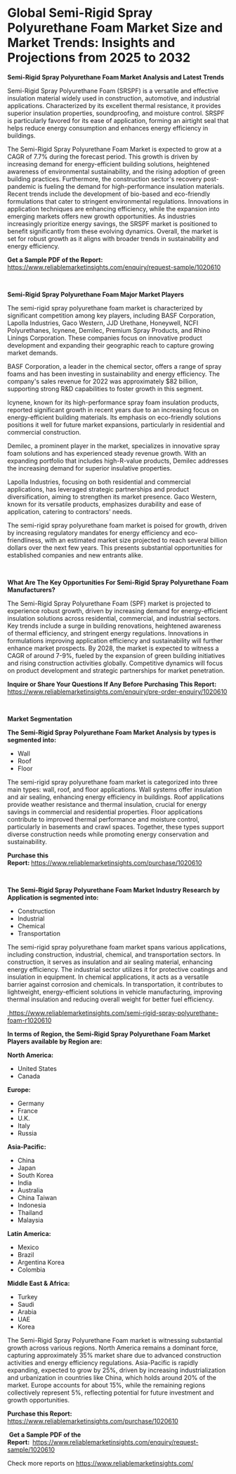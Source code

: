 <p><h1>Global Semi-Rigid Spray Polyurethane Foam Market Size and Market Trends: Insights and Projections from 2025 to 2032</h1></p><p><strong>Semi-Rigid Spray Polyurethane Foam Market Analysis and Latest Trends</strong></p>
<p><p>Semi-Rigid Spray Polyurethane Foam (SRSPF) is a versatile and effective insulation material widely used in construction, automotive, and industrial applications. Characterized by its excellent thermal resistance, it provides superior insulation properties, soundproofing, and moisture control. SRSPF is particularly favored for its ease of application, forming an airtight seal that helps reduce energy consumption and enhances energy efficiency in buildings.</p><p>The Semi-Rigid Spray Polyurethane Foam Market is expected to grow at a CAGR of 7.7% during the forecast period. This growth is driven by increasing demand for energy-efficient building solutions, heightened awareness of environmental sustainability, and the rising adoption of green building practices. Furthermore, the construction sector's recovery post-pandemic is fueling the demand for high-performance insulation materials. Recent trends include the development of bio-based and eco-friendly formulations that cater to stringent environmental regulations. Innovations in application techniques are enhancing efficiency, while the expansion into emerging markets offers new growth opportunities. As industries increasingly prioritize energy savings, the SRSPF market is positioned to benefit significantly from these evolving dynamics. Overall, the market is set for robust growth as it aligns with broader trends in sustainability and energy efficiency.</p></p>
<p><strong>Get a Sample PDF of the Report:&nbsp;</strong> <a href="https://www.reliablemarketinsights.com/enquiry/request-sample/1020610?utm_campaign=3011&utm_medium=2&utm_source=Github&utm_content=ia&utm_term=21032025&utm_id=semi-rigid-spray-polyurethane-foam">https://www.reliablemarketinsights.com/enquiry/request-sample/1020610</a></p>
<p>&nbsp;</p>
<p><strong>Semi-Rigid Spray Polyurethane Foam Major Market Players</strong></p>
<p><p>The semi-rigid spray polyurethane foam market is characterized by significant competition among key players, including BASF Corporation, Lapolla Industries, Gaco Western, JJD Urethane, Honeywell, NCFI Polyurethanes, Icynene, Demilec, Premium Spray Products, and Rhino Linings Corporation. These companies focus on innovative product development and expanding their geographic reach to capture growing market demands.</p><p>BASF Corporation, a leader in the chemical sector, offers a range of spray foams and has been investing in sustainability and energy efficiency. The company's sales revenue for 2022 was approximately $82 billion, supporting strong R&D capabilities to foster growth in this segment.</p><p>Icynene, known for its high-performance spray foam insulation products, reported significant growth in recent years due to an increasing focus on energy-efficient building materials. Its emphasis on eco-friendly solutions positions it well for future market expansions, particularly in residential and commercial construction.</p><p>Demilec, a prominent player in the market, specializes in innovative spray foam solutions and has experienced steady revenue growth. With an expanding portfolio that includes high-R-value products, Demilec addresses the increasing demand for superior insulative properties.</p><p>Lapolla Industries, focusing on both residential and commercial applications, has leveraged strategic partnerships and product diversification, aiming to strengthen its market presence. Gaco Western, known for its versatile products, emphasizes durability and ease of application, catering to contractors' needs.</p><p>The semi-rigid spray polyurethane foam market is poised for growth, driven by increasing regulatory mandates for energy efficiency and eco-friendliness, with an estimated market size projected to reach several billion dollars over the next few years. This presents substantial opportunities for established companies and new entrants alike.</p></p>
<p>&nbsp;</p>
<p><strong>What Are The Key Opportunities For Semi-Rigid Spray Polyurethane Foam Manufacturers?</strong></p>
<p><p>The Semi-Rigid Spray Polyurethane Foam (SPF) market is projected to experience robust growth, driven by increasing demand for energy-efficient insulation solutions across residential, commercial, and industrial sectors. Key trends include a surge in building renovations, heightened awareness of thermal efficiency, and stringent energy regulations. Innovations in formulations improving application efficiency and sustainability will further enhance market prospects. By 2028, the market is expected to witness a CAGR of around 7-9%, fueled by the expansion of green building initiatives and rising construction activities globally. Competitive dynamics will focus on product development and strategic partnerships for market penetration.</p></p>
<p><strong>Inquire or Share Your Questions If Any Before Purchasing This Report:</strong> <a href="https://www.reliablemarketinsights.com/enquiry/pre-order-enquiry/1020610?utm_campaign=3011&utm_medium=2&utm_source=Github&utm_content=ia&utm_term=21032025&utm_id=semi-rigid-spray-polyurethane-foam">https://www.reliablemarketinsights.com/enquiry/pre-order-enquiry/1020610</a></p>
<p>&nbsp;</p>
<p><strong>Market Segmentation</strong></p>
<p><strong>The Semi-Rigid Spray Polyurethane Foam Market Analysis by types is segmented into:</strong></p>
<p><ul><li>Wall</li><li>Roof</li><li>Floor</li></ul></p>
<p><p>The semi-rigid spray polyurethane foam market is categorized into three main types: wall, roof, and floor applications. Wall systems offer insulation and air sealing, enhancing energy efficiency in buildings. Roof applications provide weather resistance and thermal insulation, crucial for energy savings in commercial and residential properties. Floor applications contribute to improved thermal performance and moisture control, particularly in basements and crawl spaces. Together, these types support diverse construction needs while promoting energy conservation and sustainability.</p></p>
<p><strong>Purchase this Report:&nbsp;</strong><a href="https://www.reliablemarketinsights.com/purchase/1020610?utm_campaign=3011&utm_medium=2&utm_source=Github&utm_content=ia&utm_term=21032025&utm_id=semi-rigid-spray-polyurethane-foam">https://www.reliablemarketinsights.com/purchase/1020610</a></p>
<p>&nbsp;</p>
<p><strong>The Semi-Rigid Spray Polyurethane Foam Market Industry Research by Application is segmented into:</strong></p>
<p><ul><li>Construction</li><li>Industrial</li><li>Chemical</li><li>Transportation</li></ul></p>
<p><p>The semi-rigid spray polyurethane foam market spans various applications, including construction, industrial, chemical, and transportation sectors. In construction, it serves as insulation and air sealing material, enhancing energy efficiency. The industrial sector utilizes it for protective coatings and insulation in equipment. In chemical applications, it acts as a versatile barrier against corrosion and chemicals. In transportation, it contributes to lightweight, energy-efficient solutions in vehicle manufacturing, improving thermal insulation and reducing overall weight for better fuel efficiency.</p></p>
<p><a href="https://www.reliablemarketinsights.com/semi-rigid-spray-polyurethane-foam-r1020610?utm_campaign=3011&utm_medium=2&utm_source=Github&utm_content=ia&utm_term=21032025&utm_id=semi-rigid-spray-polyurethane-foam">&nbsp;https://www.reliablemarketinsights.com/semi-rigid-spray-polyurethane-foam-r1020610</a></p>
<p><strong>In terms of Region, the Semi-Rigid Spray Polyurethane Foam Market Players available by Region are:</strong></p>
<p>
    <p> <strong> North America: </strong>
        <ul>
            <li>United States</li>
            <li>Canada</li>
        </ul>
        </p> 
    <p> <strong> Europe: </strong>
        <ul>
            <li>Germany</li>
            <li>France</li>
            <li>U.K.</li>
            <li>Italy</li>
            <li>Russia</li>
        </ul>
        </p> 
    <p> <strong> Asia-Pacific: </strong>
        <ul>
            <li>China</li>
            <li>Japan</li>
            <li>South Korea</li>
            <li>India</li>
            <li>Australia</li>
            <li>China Taiwan</li>
            <li>Indonesia</li>
            <li>Thailand</li>
            <li>Malaysia</li>
        </ul>
        </p> 
    <p> <strong> Latin America: </strong>
        <ul>
            <li>Mexico</li>
            <li>Brazil</li>
            <li>Argentina Korea</li>
            <li>Colombia</li>
        </ul>
        </p> 
    <p> <strong> Middle East & Africa: </strong>
        <ul>
            <li>Turkey</li>
            <li>Saudi</li>
            <li>Arabia</li>
            <li>UAE</li>
            <li>Korea</li>
        </ul>
    </p>
    </p>
<p><p>The Semi-Rigid Spray Polyurethane Foam market is witnessing substantial growth across various regions. North America remains a dominant force, capturing approximately 35% market share due to advanced construction activities and energy efficiency regulations. Asia-Pacific is rapidly expanding, expected to grow by 25%, driven by increasing industrialization and urbanization in countries like China, which holds around 20% of the market. Europe accounts for about 15%, while the remaining regions collectively represent 5%, reflecting potential for future investment and growth opportunities.</p></p>
<p><strong>Purchase this Report: </strong><a href="https://www.reliablemarketinsights.com/purchase/1020610?utm_campaign=3011&utm_medium=2&utm_source=Github&utm_content=ia&utm_term=21032025&utm_id=semi-rigid-spray-polyurethane-foam">https://www.reliablemarketinsights.com/purchase/1020610</a></p>
<p>&nbsp;<strong>Get a Sample PDF of the Report:&nbsp;&nbsp;</strong><a href="https://www.reliablemarketinsights.com/enquiry/request-sample/1020610?utm_campaign=3011&utm_medium=2&utm_source=Github&utm_content=ia&utm_term=21032025&utm_id=semi-rigid-spray-polyurethane-foam">https://www.reliablemarketinsights.com/enquiry/request-sample/1020610</a></p>
<p><strong></strong></p>
<p>Check more reports on <a href="https://www.reliablemarketinsights.com/?utm_campaign=3011&utm_medium=2&utm_source=Github&utm_content=ia&utm_term=21032025&utm_id=semi-rigid-spray-polyurethane-foam">https://www.reliablemarketinsights.com/</a></p>